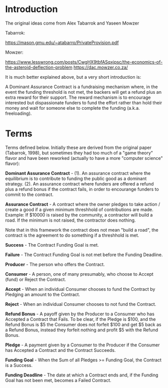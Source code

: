 # Introduction
The original ideas come from Alex Tabarrok and Yaseen Mowzer

Tabarrok: 

https://mason.gmu.edu/~atabarro/PrivateProvision.pdf

Mowzer: 

https://www.lesswrong.com/posts/CwgHX9tbfASqxjpsc/the-economics-of-the-asteroid-deflection-problem
https://dac.mowzer.co.za/

It is much better explained above, but a very short introduction is: 

A Dominant Assurance Contract is a fundraising mechanism where, in the event the funding threshold is not met, the backers will get a refund plus an extra reward for their support. The reward mechanism is to encourage interested but dispassionate funders to fund the effort rather than hold their money and wait for someone else to complete the funding (a.k.a. freeloading).

# Terms
Terms defined below. Initially these are derived from the original paper (Tabarrok, 1998), but sometimes they had too much of a "game theory" flavor and have been reworked (actually to have a more "computer science" flavor):

**Dominant Assurance Contract** - (1). An assurance contract where the equilibrium is to contribute to funding the public good as a dominant strategy. (2). An assurance contract where funders are offered a refund plus a refund bonus if the contract fails, in order to encourange funders to commit to the contract.

**Assurance Contract** - A contract where the owner pledges to take action / create a good if a given minimum threshhold of contributions are made. 
Example: If $10000 is raised by the community, a contractor will build a road. If the minimum is not raised, the contractor does nothing.

Note that in this framework the contract does not mean "build a road", the contract is the agreement to do something if a threshhold is met.

**Success** - The Contract Funding Goal is met.

**Failure** - The Contract Funding Goal is not met before the Funding Deadline.

**Producer** - The person who offers the Contract.

**Consumer** - A person, one of many presumably, who choose to Accept (fund) or Reject the Contract.

**Accept** - When an individual Consumer chooses to fund the Contract by Pledging an amount to the Contract.

**Reject** - When an individual Consumer chooses to not fund the Contract.

**Refund Bonus** - A payoff given by the Producer to a Consumer who has Accepted a Contract that Fails. To be clear, if the Pledge is $100, and the Refund Bonus is $5 the Consumer does not forfeit $100 and get $5 back as a Refund Bonus, instead they forfeit nothing and profit $5 with the Refund Bonus.

**Pledge** - A payment given by a Consumer to the Producer if the Consumer has Accepted a Contract and the Contract Succeeds.

**Funding Goal** - When the Sum of all Pledges >= Funding Goal, the Contract is a Success.

**Funding Deadline** - The date at which a Contract ends and, if the Funding Goal has not been met, becomes a Failed Contract.



